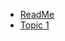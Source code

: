 * [ReadMe](https://paulhibbitts.github.io/test-docsify-this/?basePath=https://raw.githubusercontent.com/paulhibbitts/my-hack-md/main&homepage=README.md&loadNavbar=_navbar)
* [Topic 1](https://paulhibbitts.github.io/test-docsify-this/?basePath=https://raw.githubusercontent.com/paulhibbitts/my-hack-md/main&homepage=topic-1.md&loadNavbar=_navbar)
